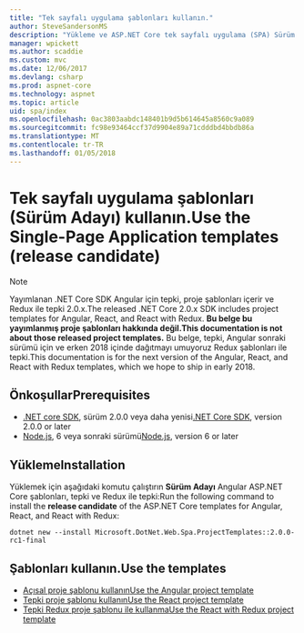 ```yaml
---
title: "Tek sayfalı uygulama şablonları kullanın."
author: SteveSandersonMS
description: "Yükleme ve ASP.NET Core tek sayfalı uygulama (SPA) Sürüm Adayı proje şablonları kullanmaya başlama hakkında bilgi edinin."
manager: wpickett
ms.author: scaddie
ms.custom: mvc
ms.date: 12/06/2017
ms.devlang: csharp
ms.prod: aspnet-core
ms.technology: aspnet
ms.topic: article
uid: spa/index
ms.openlocfilehash: 0ac3803aabdc148401b9d5b614645a8560c9a089
ms.sourcegitcommit: fc98e93464ccf37d9904e89a71cdddbd4bbdb86a
ms.translationtype: MT
ms.contentlocale: tr-TR
ms.lasthandoff: 01/05/2018
---
```

# <a name="use-the-single-page-application-templates-release-candidate"></a><span data-ttu-id="8b4d0-103">Tek sayfalı uygulama şablonları (Sürüm Adayı) kullanın.</span><span class="sxs-lookup"><span data-stu-id="8b4d0-103">Use the Single-Page Application templates (release candidate)</span></span>

> [!NOTE]
> <span data-ttu-id="8b4d0-104">Yayımlanan .NET Core SDK Angular için tepki, proje şablonları içerir ve Redux ile tepki 2.0.x.</span><span class="sxs-lookup"><span data-stu-id="8b4d0-104">The released .NET Core 2.0.x SDK includes project templates for Angular, React, and React with Redux.</span></span> <span data-ttu-id="8b4d0-105">**Bu belge bu yayımlanmış proje şablonları hakkında değil.**</span><span class="sxs-lookup"><span data-stu-id="8b4d0-105">**This documentation is not about those released project templates.**</span></span> <span data-ttu-id="8b4d0-106">Bu belge, tepki, Angular sonraki sürümü için ve erken 2018 içinde dağıtmayı umuyoruz Redux şablonları ile tepki.</span><span class="sxs-lookup"><span data-stu-id="8b4d0-106">This documentation is for the next version of the Angular, React, and React with Redux templates, which we hope to ship in early 2018.</span></span>

## <a name="prerequisites"></a><span data-ttu-id="8b4d0-107">Önkoşullar</span><span class="sxs-lookup"><span data-stu-id="8b4d0-107">Prerequisites</span></span>

* <span data-ttu-id="8b4d0-108">[.NET core SDK](https://www.microsoft.com/net/download), sürüm 2.0.0 veya daha yenisi</span><span class="sxs-lookup"><span data-stu-id="8b4d0-108">[.NET Core SDK](https://www.microsoft.com/net/download), version 2.0.0 or later</span></span>
* <span data-ttu-id="8b4d0-109">[Node.js](https://nodejs.org), 6 veya sonraki sürümü</span><span class="sxs-lookup"><span data-stu-id="8b4d0-109">[Node.js](https://nodejs.org), version 6 or later</span></span>

## <a name="installation"></a><span data-ttu-id="8b4d0-110">Yükleme</span><span class="sxs-lookup"><span data-stu-id="8b4d0-110">Installation</span></span>

<span data-ttu-id="8b4d0-111">Yüklemek için aşağıdaki komutu çalıştırın **Sürüm Adayı** Angular ASP.NET Core şablonları, tepki ve Redux ile tepki:</span><span class="sxs-lookup"><span data-stu-id="8b4d0-111">Run the following command to install the **release candidate** of the ASP.NET Core templates for Angular, React, and React with Redux:</span></span>

```console
dotnet new --install Microsoft.DotNet.Web.Spa.ProjectTemplates::2.0.0-rc1-final
```

## <a name="use-the-templates"></a><span data-ttu-id="8b4d0-112">Şablonları kullanın.</span><span class="sxs-lookup"><span data-stu-id="8b4d0-112">Use the templates</span></span>

- [<span data-ttu-id="8b4d0-113">Açısal proje şablonu kullanın</span><span class="sxs-lookup"><span data-stu-id="8b4d0-113">Use the Angular project template</span></span>](xref:spa/angular)
- [<span data-ttu-id="8b4d0-114">Tepki proje şablonu kullanın</span><span class="sxs-lookup"><span data-stu-id="8b4d0-114">Use the React project template</span></span>](xref:spa/react)
- [<span data-ttu-id="8b4d0-115">Tepki Redux proje şablonu ile kullanma</span><span class="sxs-lookup"><span data-stu-id="8b4d0-115">Use the React with Redux project template</span></span>](xref:spa/react-with-redux)
